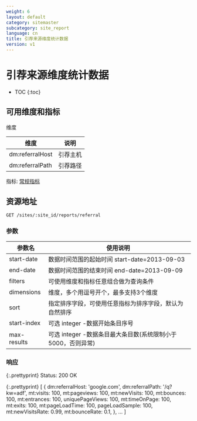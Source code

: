 ```yaml
---
weight: 6
layout: default
category: sitemaster
subcategory: site_report
language: cn
title: 引荐来源维度统计数据
version: v1
---
```


# 引荐来源维度统计数据

* TOC
{:toc}


## 可用维度和指标

维度

| 维度            | 说明     |
|-----------------|----------|
| dm:referralHost | 引荐主机 |
| dm:referralPath | 引荐路径 |

指标: [常规指标](/doc/sitemaster/v1/cn/site_report.html#section-2)


## 资源地址

    GET /sites/:site_id/reports/referral

### 参数

| 参数名      | 使用说明                                                     |
|-------------|--------------------------------------------------------------|
|start-date   |数据时间范围的起始时间 start-date=2013-09-03|
|end-date     |数据时间范围的结束时间 end-date=2013-09-09|
| filters     | 可使用维度和指标任意组合做为查询条件                         |
| dimensions  | 维度，多个用逗号开个，最多支持3个维度                        |
| sort        | 指定排序字段，可使用任意指标为排序字段，默认为自然排序       |
| start-index | 可选 integer -数据开始条目序号                               |
| max-results | 可选 integer -数据条目最大条目数(系统限制小于5000，否则异常) |


### 响应

{:.prettyprint}
    Status: 200 OK

{:.prettyprint}
    [
        {
            dm:referralHost: 'google.com',
            dm:referralPath: '/q?kw=adf',
            mt:visits: 100,
            mt:pageviews: 100,
            mt:newVisits: 100,
            mt:bounces: 100,
            mt:entrances: 100,
            uniquePageViews: 100,
            mt:timeOnPage: 100,
            mt:exits: 100,
            mt:pageLoadTime: 100,
            pageLoadSample: 100,
            mt:newVisitsRate: 0.99,
            mt:bounceRate: 0.1,
        },
        ...
    ]
